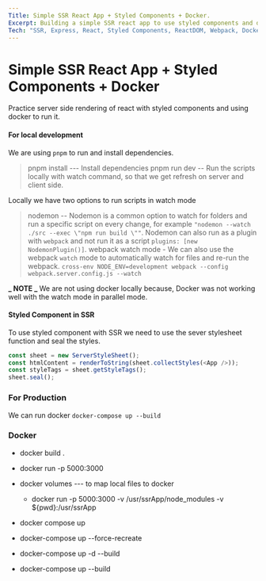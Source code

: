 ```yaml
---
Title: Simple SSR React App + Styled Components + Docker.
Excerpt: Building a simple SSR react app to use styled components and docker
Tech: "SSR, Express, React, Styled Components, ReactDOM, Webpack, Docker"
---
```


# Simple SSR React App + Styled Components + Docker

Practice server side rendering of react with styled components and using docker to run it.

#### For local development

We are using `pnpm` to run and install dependencies.

> pnpm install --- Install dependencies
> pnpm run dev -- Run the scripts locally with watch command, so that we get refresh on server and client side.

Locally we have two options to run scripts in watch mode

> nodemon -- Nodemon is a common option to watch for folders and run a specific script on every change, for example `"nodemon --watch ./src --exec \"npm run build \""`. Nodemon can also run as a plugin with `webpack` and not run it as a script `plugins: [new NodemonPlugin()]`.
> webpack watch mode - We can also use the webpack `watch` mode to automatically watch for files and re-run the webpack.
> `cross-env NODE_ENV=development webpack --config webpack.server.config.js --watch`

**_ NOTE _**
We are not using docker locally because, Docker was not working well with the watch mode in parallel mode.

#### Styled Component in SSR

To use styled component with SSR we need to use the sever stylesheet function and seal the styles.

```js
const sheet = new ServerStyleSheet();
const htmlContent = renderToString(sheet.collectStyles(<App />));
const styleTags = sheet.getStyleTags();
sheet.seal();
```

### For Production

We can run docker `docker-compose up --build`

### Docker

- docker build . <imageId>
- docker run -p 5000:3000 <imageId>
- docker volumes --- to map local files to docker

  - docker run -p 5000:3000 -v /usr/ssrApp/node_modules -v ${pwd}:/usr/ssrApp <imageId>

- docker compose up
- docker-compose up --force-recreate
- docker-compose up -d --build
- docker-compose up --build
